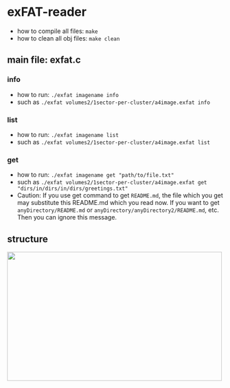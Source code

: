 
# exFAT-reader
- how to compile all files: `make`
- how to clean all obj files: `make clean`
## main file: exfat.c
### info
- how to run: `./exfat imagename info`
- such as `./exfat volumes2/1sector-per-cluster/a4image.exfat info`
### list
- how to run: `./exfat imagename list`
- such as `./exfat volumes2/1sector-per-cluster/a4image.exfat list`
### get
- how to run: `./exfat imagename get "path/to/file.txt"`
- such as `./exfat volumes2/1sector-per-cluster/a4image.exfat get "dirs/in/dirs/in/dirs/greetings.txt"`
- Caution: If you use get command to get `README.md`, the file which you get may substitute this README.md which you read now. If you want to get `anyDirectory/README.md` or `anyDirectory/anyDirectory2/README.md`, etc. Then you can ignore this message.
## structure
<img src="https://github.com/Makiato1999/exFAT-reader/hint.jepg"  width="500" height="300">
